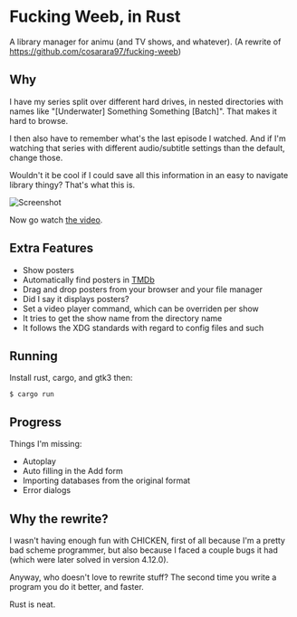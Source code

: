 Fucking Weeb, in Rust
=====================

A library manager for animu (and TV shows, and whatever).
(A rewrite of <https://github.com/cosarara97/fucking-weeb>)

Why
---

I have my series split over different hard drives,
in nested directories with names like
"[Underwater] Something Something [Batch]".
That makes it hard to browse.

I then also have to remember what's the last episode I watched.
And if I'm watching that series with different
audio/subtitle settings than the default, change those.

Wouldn't it be cool if I could save all this information
in an easy to navigate library thingy? That's what this is.

![Screenshot](https://www.cosarara.me/jaume/images/fucking_weeb_screenshot.png)


Now go watch [the video].

## Extra Features

* Show posters
* Automatically find posters in [TMDb]
* Drag and drop posters from your browser and your file manager
* Did I say it displays posters?
* Set a video player command, which can be overriden
  per show
* It tries to get the show name from the directory name
* It follows the XDG standards with regard to config files and such

[the video]: http://www.cosarara.me/jaume/files/videos/fucking-weeb.webm
[TMDb]: https://www.themoviedb.org/

Running
-------

Install rust, cargo, and gtk3 then:

    $ cargo run


Progress
--------

Things I'm missing:

* Autoplay
* Auto filling in the Add form
* Importing databases from the original format
* Error dialogs

Why the rewrite?
----------------

I wasn't having enough fun with CHICKEN,
first of all because I'm a pretty bad scheme programmer,
but also because I faced a couple bugs it had
(which were later solved in version 4.12.0).

Anyway, who doesn't love to rewrite stuff?
The second time you write a program you do it better, and faster.

Rust is neat.

